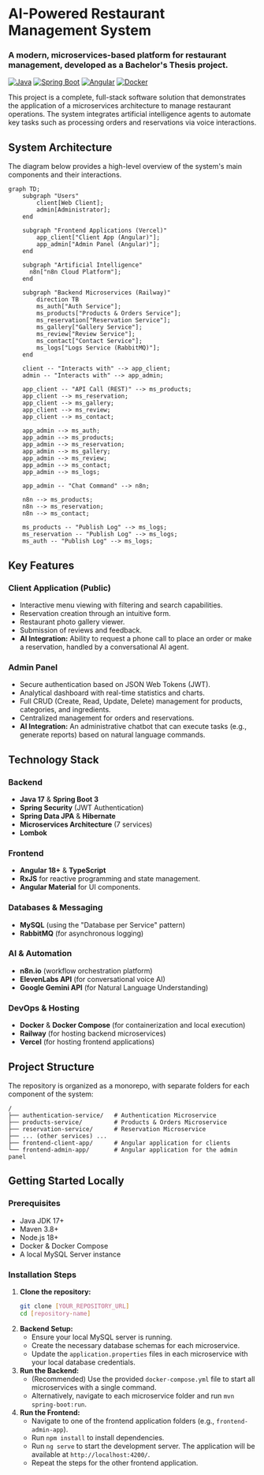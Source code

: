 # AI-Powered Restaurant Management System

### A modern, microservices-based platform for restaurant management, developed as a Bachelor's Thesis project.

[![Java](https://img.shields.io/badge/Java-17-blue.svg)](https://www.java.com)
[![Spring Boot](https://img.shields.io/badge/Spring%20Boot-3.x-brightgreen.svg)](https://spring.io/projects/spring-boot)
[![Angular](https://img.shields.io/badge/Angular-18-red.svg)](https://angular.io/)
[![Docker](https://img.shields.io/badge/Docker-blue.svg)](https://www.docker.com/)

This project is a complete, full-stack software solution that demonstrates the application of a microservices architecture to manage restaurant operations. The system integrates artificial intelligence agents to automate key tasks such as processing orders and reservations via voice interactions.

## System Architecture

The diagram below provides a high-level overview of the system's main components and their interactions.

```mermaid
graph TD;
    subgraph "Users"
        client[Web Client];
        admin[Administrator];
    end

    subgraph "Frontend Applications (Vercel)"
        app_client["Client App (Angular)"];
        app_admin["Admin Panel (Angular)"];
    end

    subgraph "Artificial Intelligence"
      n8n["n8n Cloud Platform"];
    end

    subgraph "Backend Microservices (Railway)"
        direction TB
        ms_auth["Auth Service"];
        ms_products["Products & Orders Service"];
        ms_reservation["Reservation Service"];
        ms_gallery["Gallery Service"];
        ms_review["Review Service"];
        ms_contact["Contact Service"];
        ms_logs["Logs Service (RabbitMQ)"];
    end
    
    client -- "Interacts with" --> app_client;
    admin -- "Interacts with" --> app_admin;

    app_client -- "API Call (REST)" --> ms_products;
    app_client --> ms_reservation;
    app_client --> ms_gallery;
    app_client --> ms_review;
    app_client --> ms_contact;
    
    app_admin --> ms_auth;
    app_admin --> ms_products;
    app_admin --> ms_reservation;
    app_admin --> ms_gallery;
    app_admin --> ms_review;
    app_admin --> ms_contact;
    app_admin --> ms_logs;
    
    app_admin -- "Chat Command" --> n8n;
    
    n8n --> ms_products;
    n8n --> ms_reservation;
    n8n --> ms_contact;

    ms_products -- "Publish Log" --> ms_logs;
    ms_reservation -- "Publish Log" --> ms_logs;
    ms_auth -- "Publish Log" --> ms_logs;
```

## Key Features

### Client Application (Public)
- Interactive menu viewing with filtering and search capabilities.
- Reservation creation through an intuitive form.
- Restaurant photo gallery viewer.
- Submission of reviews and feedback.
- **AI Integration:** Ability to request a phone call to place an order or make a reservation, handled by a conversational AI agent.

### Admin Panel
- Secure authentication based on JSON Web Tokens (JWT).
- Analytical dashboard with real-time statistics and charts.
- Full CRUD (Create, Read, Update, Delete) management for products, categories, and ingredients.
- Centralized management for orders and reservations.
- **AI Integration:** An administrative chatbot that can execute tasks (e.g., generate reports) based on natural language commands.

## Technology Stack

### Backend
- **Java 17** & **Spring Boot 3**
- **Spring Security** (JWT Authentication)
- **Spring Data JPA** & **Hibernate**
- **Microservices Architecture** (7 services)
- **Lombok**

### Frontend
- **Angular 18+** & **TypeScript**
- **RxJS** for reactive programming and state management.
- **Angular Material** for UI components.

### Databases & Messaging
- **MySQL** (using the "Database per Service" pattern)
- **RabbitMQ** (for asynchronous logging)

### AI & Automation
- **n8n.io** (workflow orchestration platform)
- **ElevenLabs API** (for conversational voice AI)
- **Google Gemini API** (for Natural Language Understanding)

### DevOps & Hosting
- **Docker** & **Docker Compose** (for containerization and local execution)
- **Railway** (for hosting backend microservices)
- **Vercel** (for hosting frontend applications)

## Project Structure

The repository is organized as a monorepo, with separate folders for each component of the system:
```
/
├── authentication-service/   # Authentication Microservice
├── products-service/         # Products & Orders Microservice
├── reservation-service/      # Reservation Microservice
├── ... (other services) ...
├── frontend-client-app/      # Angular application for clients
└── frontend-admin-app/       # Angular application for the admin panel
```

## Getting Started Locally

### Prerequisites
- Java JDK 17+
- Maven 3.8+
- Node.js 18+
- Docker & Docker Compose
- A local MySQL Server instance

### Installation Steps
1.  **Clone the repository:**
    ```bash
    git clone [YOUR_REPOSITORY_URL]
    cd [repository-name]
    ```
2.  **Backend Setup:**
    - Ensure your local MySQL server is running.
    - Create the necessary database schemas for each microservice.
    - Update the `application.properties` files in each microservice with your local database credentials.
3.  **Run the Backend:**
    - (Recommended) Use the provided `docker-compose.yml` file to start all microservices with a single command.
    - Alternatively, navigate to each microservice folder and run `mvn spring-boot:run`.
4.  **Run the Frontend:**
    - Navigate to one of the frontend application folders (e.g., `frontend-admin-app`).
    - Run `npm install` to install dependencies.
    - Run `ng serve` to start the development server. The application will be available at `http://localhost:4200/`.
    - Repeat the steps for the other frontend application.
